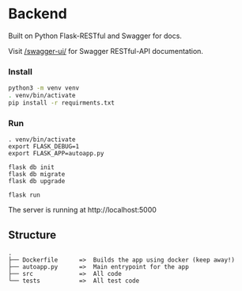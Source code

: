 # Backend
Built on Python Flask-RESTful and Swagger for docs.

Visit [/swagger-ui/](http://tddc88-company-2-2020.kubernetes-public.it.liu.se/swagger-ui/) for Swagger RESTful-API documentation.

### Install
```bash
python3 -m venv venv
. venv/bin/activate
pip install -r requirments.txt
```
### Run
```
. venv/bin/activate
export FLASK_DEBUG=1
export FLASK_APP=autoapp.py

flask db init
flask db migrate
flask db upgrade

flask run
```
The server is running at http://localhost:5000

## Structure
```
.
├── Dockerfile      =>  Builds the app using docker (keep away!)
├── autoapp.py      =>  Main entrypoint for the app
├── src             =>  All code
└── tests           =>  All test code